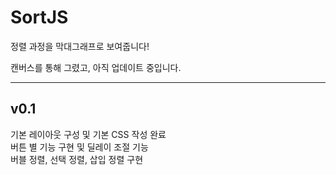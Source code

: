 # SortJS

정렬 과정을 막대그래프로 보여줍니다!

캔버스를 통해 그렸고, 아직 업데이트 중입니다.

- - -
## v0.1
기본 레이아웃 구성 및 기본 CSS 작성 완료  
버튼 별 기능 구현 및 딜레이 조절 기능  
버블 정렬, 선택 정렬, 삽입 정렬 구현  